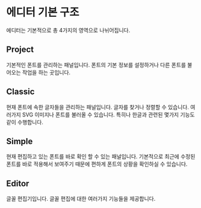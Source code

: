 # 에디터 기본 구조

에디터는 기본적으로  총 4가지의 영역으로 나뉘어집니다.

## Project

기본적인 폰트를 관리하는 패널입니다.  폰트의 기본 정보를 설정하거나  다른 폰트를 불어오는 작업을 하는 곳입니다.

## Classic

현재 폰트에 속한 글자들을 관리하는 패널입니다.  글자를 찾거나  정렬할 수 있습니다.  여러가지 SVG 이미지나 폰트를 불러올 수 있습니다. 특히나 한글과 관련된 몇가지 기능도 같이 수행합니다.

## Simple

현재 편집하고 있는 폰트를 바로 확인 할 수 있는 패널입니다. 기본적으로 최근에 수정된 폰트를 바로 적용해서 보여주기 때문에 편하게 폰트의 상황을 확인하실 수 있습니다.

## Editor

글꼴 편집기입니다.  글꼴 편집에 대한 여러가지 기능들을 제공합니다.

